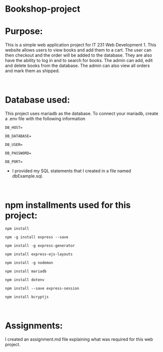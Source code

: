 # Bookshop-project

# Purpose:

This is a simple web application project for IT 231 Web Development 1. This website allows users to view books and add them to a cart. The user can then checkout and the order will be added to the database. They are also have the ability to log in and to search for books. The admin can add, edit and delete books from the database. The admin can also view all orders and mark them as shipped. 

<br>

# Database used: 
This project uses mariadb as the database. To connect your mariadb, create a .env file with the following information

    DB_HOST=

    DB_DATABASE=

    DB_USER=

    DB_PASSWORD=

    DB_PORT=    
   


- I provided my SQL statements that I created in a file named dbExample.sql.

<br>

# npm installments used for this project:

    npm install

    npm -g install express --save

    npm install -g express-generator

    npm install express-ejs-layouts

    npm install -g nodemon

    npm install mariadb

    npm install dotenv

    npm install --save express-session

    npm install bcryptjs

<br>

# Assignments:

I created an assignment.md file explaining what was required for this web project.


